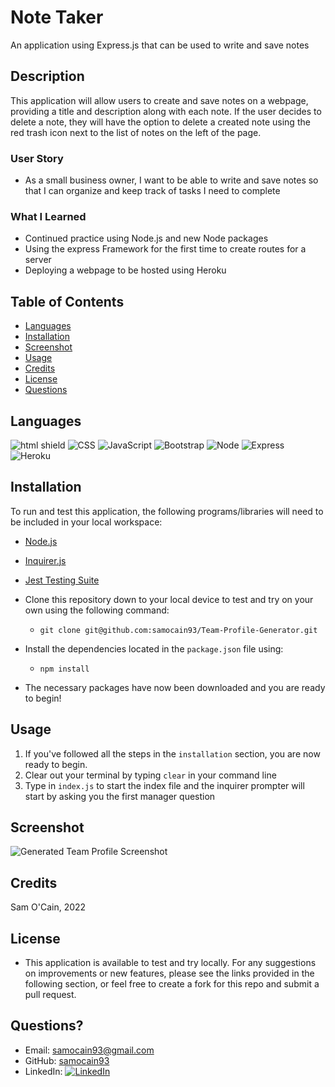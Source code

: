 # Note Taker
An application using Express.js that can be used to write and save notes

## Description

This application will allow users to create and save notes on a webpage, providing a title and description along with each note. If the user decides to delete a note, they will have the option to delete a created note using the red trash icon next to the list of notes on the left of the page.

### User Story

- As a small business owner, I want to be able to write and save notes so that I can organize and keep track of tasks I need to complete

### What I Learned
- Continued practice using Node.js and new Node packages
- Using the express Framework for the first time to create routes for a server
- Deploying a webpage to be hosted using Heroku


## Table of Contents

- [Languages](#languages)
- [Installation](#installation)
- [Screenshot](#screenshot)
- [Usage](#usage)
- [Credits](#credits)
- [License](#license)
- [Questions](#questions)


## Languages
![html shield](https://img.shields.io/badge/HTML5-E34F26?style=for-the-badge&logo=html5&logoColor=white) ![CSS](https://img.shields.io/badge/CSS3-1572B6?style=for-the-badge&logo=css3&logoColor=white) ![JavaScript](https://img.shields.io/badge/JavaScript-323330?style=for-the-badge&logo=javascript&logoColor=F7DF1E) ![Bootstrap](https://img.shields.io/badge/Bootstrap-563D7C?style=for-the-badge&logo=bootstrap&logoColor=white) ![Node](https://img.shields.io/badge/Node.js-339933?style=for-the-badge&logo=nodedotjs&logoColor=white
) ![Express](https://img.shields.io/badge/Express.js-000000?style=for-the-badge&logo=express&logoColor=white
) ![Heroku](https://img.shields.io/badge/Heroku-430098?style=for-the-badge&logo=heroku&logoColor=white
)


## Installation

To run and test this application, the following programs/libraries will need to be included in your local workspace:  
- [Node.js](https://nodejs.org/en/)
- [Inquirer.js](https://www.npmjs.com/package/inquirer)
- [Jest Testing Suite](https://jestjs.io/)  
- Clone this repository down to your local device to test and try on your own using the following command:  
    - `git clone git@github.com:samocain93/Team-Profile-Generator.git`
- Install the dependencies located in the `package.json` file using:  
    - `npm install`

- The necessary packages have now been downloaded and you are ready to begin!

## Usage

1. If you've followed all the steps in the `installation` section, you are now ready to begin.
2. Clear out your terminal by typing `clear` in your command line
3. Type in `index.js` to start the index file and the inquirer prompter will start by asking you the first manager question


## Screenshot

![Generated Team Profile Screenshot](./assets/images/team_profile_screenshot.png)

## Credits

Sam O'Cain, 2022

## License

- This application is available to test and try locally. For any suggestions on improvements or new features, please see the links provided in the following section, or feel free to create a fork for this repo and submit a pull request.


## Questions?

-  Email: [samocain93@gmail.com](mailto:samocain93@gmail.com) 
- GitHub: [samocain93](https://github.com/samocain93)  
-  LinkedIn: [![LinkedIn](https://img.shields.io/badge/LinkedIn-samuelocain-blue)](https://www.linkedin.com/in/samuelocain/)

